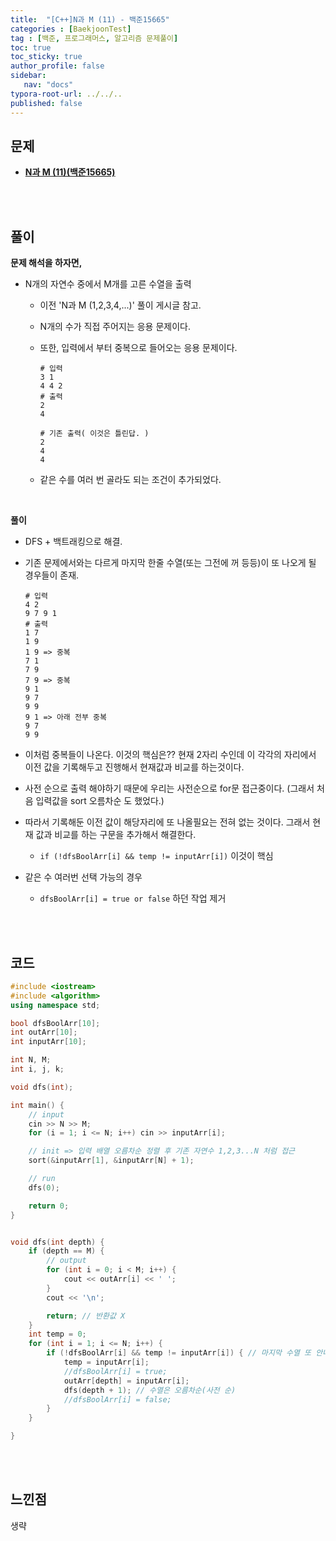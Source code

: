 ```yaml
---
title:  "[C++]N과 M (11) - 백준15665"
categories : [BaekjoonTest]
tag : [백준, 프로그래머스, 알고리즘 문제풀이]
toc: true
toc_sticky: true
author_profile: false
sidebar:
   nav: "docs"
typora-root-url: ../../..
published: false
---
```




## 문제

* **[N과 M (11)(백준15665)](https://www.acmicpc.net/problem/15665)**

<br><br>

## 풀이

**문제 해석을 하자면,**

* N개의 자연수 중에서 M개를 고른 수열을 출력
  * 이전 'N과 M (1,2,3,4,...)' 풀이 게시글 참고.
  
  * N개의 수가 직접 주어지는 응용 문제이다.
  
  * 또한, 입력에서 부터 중복으로 들어오는 응용 문제이다.
  
    ```
    # 입력
    3 1
    4 4 2 
    # 출력
    2
    4
    
    # 기존 출력( 이것은 틀린답. )
    2
    4
    4 
    ```
  
  * 같은 수를 여러 번 골라도 되는 조건이 추가되었다.

<br>

**풀이**

- DFS + 백트래킹으로 해결.

- 기존 문제에서와는 다르게 마지막 한줄 수열(또는 그전에 꺼 등등)이 또 나오게 될 경우들이 존재.

  ```
  # 입력
  4 2
  9 7 9 1		
  # 출력
  1 7
  1 9
  1 9 => 중복
  7 1
  7 9
  7 9 => 중복
  9 1
  9 7
  9 9
  9 1 => 아래 전부 중복
  9 7
  9 9
  ```

- 이처럼 중복들이 나온다. 이것의 핵심은?? 현재 2자리 수인데 이 각각의 자리에서 이전 값을 기록해두고 진행해서 현재값과 비교를 하는것이다.

- 사전 순으로 출력 해야하기 때문에 우리는 사전순으로 for문 접근중이다. (그래서 처음 입력값을 sort 오름차순 도 했었다.)

- 따라서 기록해둔 이전 값이 해당자리에 또 나올필요는 전혀 없는 것이다. 그래서 현재 값과 비교를 하는 구문을 추가해서 해결한다.

  - `if (!dfsBoolArr[i] && temp != inputArr[i])` 이것이 핵심

- 같은 수 여러번 선택 가능의 경우

  - `dfsBoolArr[i] = true or false` 하던 작업 제거



<br><br>

## 코드

```c++
#include <iostream>
#include <algorithm>
using namespace std;

bool dfsBoolArr[10];
int outArr[10];
int inputArr[10];

int N, M;
int i, j, k;

void dfs(int);

int main() {
	// input
	cin >> N >> M;
	for (i = 1; i <= N; i++) cin >> inputArr[i];

	// init => 입력 배열 오름차순 정렬 후 기존 자연수 1,2,3...N 처럼 접근
	sort(&inputArr[1], &inputArr[N] + 1);

	// run
	dfs(0);

	return 0;
}


void dfs(int depth) {
	if (depth == M) {
		// output
		for (int i = 0; i < M; i++) {
			cout << outArr[i] << ' ';
		}
		cout << '\n';

		return; // 반환값 X
	}
	int temp = 0;
	for (int i = 1; i <= N; i++) {
		if (!dfsBoolArr[i] && temp != inputArr[i]) { // 마지막 수열 또 안나오게끔.
			temp = inputArr[i];
			//dfsBoolArr[i] = true;
			outArr[depth] = inputArr[i];
			dfs(depth + 1); // 수열은 오름차순(사전 순)
			//dfsBoolArr[i] = false;
		}
	}

}
```

<br><br>

## 느낀점

생략
